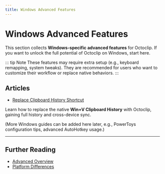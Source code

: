 ```yaml
---
title: Windows Advanced Features
---
```


# Windows Advanced Features

This section collects **Windows-specific advanced features** for Octoclip.
If you want to unlock the full potential of Octoclip on Windows, start here.

::: tip Note
These features may require extra setup (e.g., keyboard remapping, system tweaks).
They are recommended for users who want to customize their workflow or replace native behaviors.
:::

## Articles

- [Replace Clipboard History Shortcut](/advanced/windows/win-v-shortcut/)

Learn how to replace the native **Win+V Clipboard History** with Octoclip, gaining full history and cross-device sync.

(More Windows guides can be added here later, e.g., PowerToys configuration tips, advanced AutoHotkey usage.)

---

## Further Reading

- [Advanced Overview](/advanced/)
- [Platform Differences](/advanced/platform-differences)
